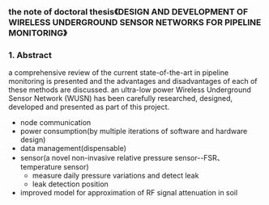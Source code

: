 ### the note of doctoral thesis《DESIGN AND DEVELOPMENT OF WIRELESS UNDERGROUND SENSOR NETWORKS FOR PIPELINE MONITORING》

### 1. Abstract
a comprehensive review of the current state-of-the-art in pipeline monitoring is presented and the advantages and disadvantages of each of these methods are discussed. an ultra-low power Wireless Underground Sensor Network (WUSN) has been carefully researched, designed, developed and presented as part of this project.
- node communication
- power consumption(by multiple iterations of software and hardware design)
- data management(dispensable)
- sensor(a novel non-invasive relative pressure sensor--FSR、temperature sensor)
    -  measure daily pressure variations and detect leak
    -  leak detection position
- improved model for approximation of RF signal attenuation in soil